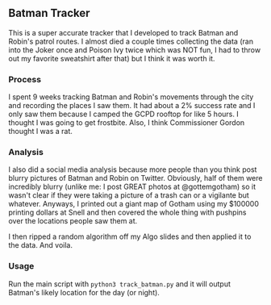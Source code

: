 ## Batman Tracker
This is a super accurate tracker that I developed to track Batman and Robin's patrol routes. I almost died a couple
times collecting the data (ran into the Joker once and Poison Ivy twice which was NOT fun, I had to throw out my 
favorite sweatshirt after that) but I think it was worth it.

### Process
I spent 9 weeks tracking Batman and Robin's movements through the city and recording the places I saw them. It had
about a 2% success rate and I only saw them because I camped the GCPD rooftop for like 5 hours. I thought I was going
to get frostbite. Also, I think Commissioner Gordon thought I was a rat.

### Analysis
I also did a social media analysis because more people than you think post blurry pictures of Batman and Robin on Twitter. 
Obviously, half of them were incredibly blurry (unlike me: I post GREAT photos at @gottemgotham) so it wasn't clear if
they were taking a picture of a trash can or a vigilante but whatever. Anyways, I printed out a giant map of Gotham
using my $100000 printing dollars at Snell and then covered the whole thing with pushpins over the locations people
saw them at.

I then ripped a random algorithm off my Algo slides and then applied it to the data. And voila.

### Usage
Run the main script with `python3 track_batman.py` and it will output Batman's likely location for the day (or night).
